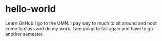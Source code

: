 # hello-world
Learn GitHub
I go to the UMN. I pay way to much to sit around and noot come to class and do my work.
I am going to fail again and have to go another semester.
